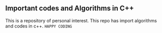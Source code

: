 ## Important codes and Algorithms in C++
This is a repository of personal interest. This repo has import algorithms and codes in c++. 
`HAPPY CODING`